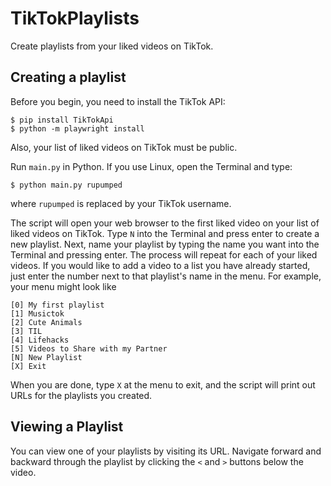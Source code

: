 # TikTokPlaylists
Create playlists from your liked videos on TikTok.

## Creating a playlist
Before you begin, you need to install the TikTok API:
```
$ pip install TikTokApi
$ python -m playwright install
```
Also, your list of liked videos on TikTok must be public. 

Run `main.py` in Python. If you use Linux, open the Terminal and type:
```
$ python main.py rupumped
```
where `rupumped` is replaced by your TikTok username.

The script will open your web browser to the first liked video on your list of liked videos on TikTok. Type `N` into the Terminal and press enter to create a new playlist. Next, name your playlist by typing the name you want into the Terminal and pressing enter. The process will repeat for each of your liked videos. If you would like to add a video to a list you have already started, just enter the number next to that playlist's name in the menu. For example, your menu might look like
```
[0] My first playlist
[1] Musictok
[2] Cute Animals
[3] TIL
[4] Lifehacks
[5] Videos to Share with my Partner
[N] New Playlist
[X] Exit
```

When you are done, type `X` at the menu to exit, and the script will print out URLs for the playlists you created.

## Viewing a Playlist
You can view one of your playlists by visiting its URL. Navigate forward and backward through the playlist by clicking the `<` and `>` buttons below the video.